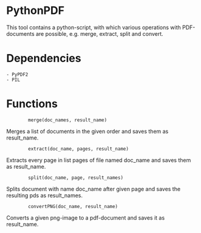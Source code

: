 # PythonPDF
This tool contains a python-script, with which various operations with PDF-documents are possible, e.g. merge, extract, split and convert.

# Dependencies
   
    - PyPDF2
    - PIL

# Functions

            merge(doc_names, result_name)
Merges a list of documents in the given order and saves them as result_name.
    
    
            extract(doc_name, pages, result_name)
Extracts every page in list pages of file named doc_name and saves them as result_name.
    
    
            split(doc_name, page, result_names)
Splits document with name doc_name after given page and saves the resulting pds as result_names.

            convertPNG(doc_name, result_name)
Converts a given png-image to a pdf-document and saves it as result_name.
